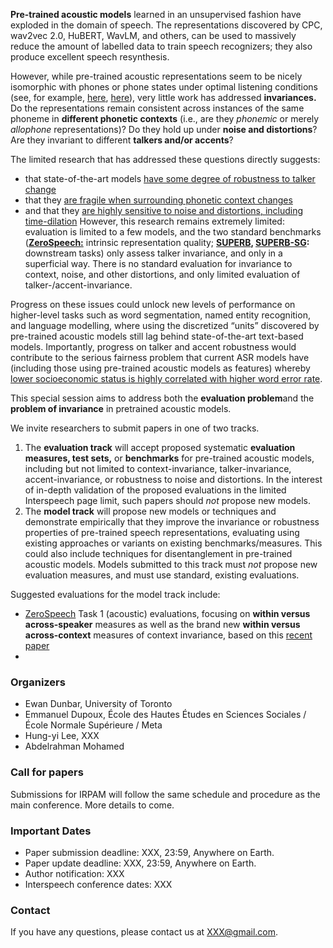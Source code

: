 **Pre-trained acoustic models** learned in an unsupervised fashion have exploded in the domain of speech. The representations discovered by CPC, wav2vec 2.0, HuBERT, WavLM, and others, can be used to massively reduce the amount of labelled data to train speech recognizers; they also produce excellent speech resynthesis.

However, while pre-trained acoustic representations seem to be nicely isomorphic with phones or phone states under optimal listening conditions (see, for example, [here](https://proceedings.neurips.cc/paper/2020/hash/92d1e1eb1cd6f9fba3227870bb6d7f07-Abstract.html), [here](https://ieeexplore.ieee.org/abstract/document/9414776/?casa_token=odmFOIWEJoAAAAAA:LNdam3N45ZkSWPKGokHWJN71qJd_kgII8LM0L4tqvt2hKEOa5VgUC_DZRf2XIpZpGc-Zp6M)), very little work has addressed **invariances.** Do the representations remain consistent across instances of the same phoneme in **different phonetic contexts** (i.e., are they *phonemic* or merely *allophone* representations)? Do they hold up under **noise and distortions**? Are they invariant to different **talkers and/or accents**?



The limited research that has addressed these questions directly suggests:
- that state-of-the-art models [have some degree of robustness to talker change](https://ieeexplore.ieee.org/abstract/document/9888095?casa_token=q5yNt_-Ax6UAAAAA:ZTb5yGkCyUMxhwKXtKx-yWggIhofX0f-9LwHIh-DQCzjso5zONobs5s_ld07Rfb-oxtaUVQ)
- that they [are fragile when surrounding phonetic context changes](https://arxiv.org/abs/2210.15775)
- and that they [are highly sensitive to noise and distortions, including time-dilation](https://arxiv.org/abs/2209.15483)
However, this research remains extremely limited: evaluation is limited to a few models, and the two standard benchmarks ([**ZeroSpeech:**](https://zerospeech.com/) intrinsic representation quality; **[SUPERB](https://superbbenchmark.org/), [SUPERB-SG](https://arxiv.org/abs/2203.06849):** downstream tasks) only assess talker invariance, and only in a superficial way. There is no standard evaluation for invariance to context, noise, and other distortions, and only limited evaluation of talker-/accent-invariance.

Progress on these issues could unlock new levels of performance on higher-level tasks such as word segmentation, named entity recognition, and language modelling, where using the discretized “units” discovered by pre-trained acoustic models still lag behind state-of-the-art text-based models. Importantly, progress on talker and accent robustness would contribute to the serious fairness problem that current ASR models have (including those using pre-trained acoustic models as features) whereby [lower socioeconomic status is highly correlated with higher word error rate](https://arxiv.org/abs/2110.08583).

This special session aims to address both the **evaluation problem**and the **problem of invariance** in pretrained acoustic models.

We invite researchers to submit papers in one of two tracks.

1. The **evaluation track** will accept proposed systematic **evaluation measures, test sets,** or **benchmarks** for pre-trained acoustic models, including but not limited to context-invariance, talker-invariance, accent-invariance, or robustness to noise and distortions. In the interest of in-depth validation of the proposed evaluations in the  limited Interspeech page limit, such papers should *not* propose new models.
2. The **model track** will propose new models or techniques and demonstrate empirically that they improve the invariance or robustness properties of pre-trained speech representations, evaluating using existing approaches or variants on existing benchmarks/measures. This could also include techniques for disentanglement in pre-trained acoustic models. Models submitted to this track must *not* propose new evaluation measures, and must use standard, existing evaluations.

Suggested evaluations for the model track include:
- [ZeroSpeech](https://zerospeech.com) Task 1 (acoustic) evaluations, focusing on **within versus across-speaker** measures as well as the brand new **within versus across-context** measures of context invariance, based on this [recent paper](https://arxiv.org/abs/2210.15775)
-


### Organizers
- Ewan Dunbar, University of Toronto
- Emmanuel Dupoux, École des Hautes Études en Sciences Sociales / École Normale Supérieure / Meta
- Hung-yi Lee, XXX
- Abdelrahman Mohamed

### Call for papers
Submissions for IRPAM will follow the same schedule and procedure as the main conference. More details to come.

### Important Dates
- Paper submission deadline: XXX, 23:59, Anywhere on Earth.
- Paper update deadline: XXX, 23:59, Anywhere on Earth.
- Author notification: XXX
- Interspeech conference dates: XXX

### Contact
If you have any questions, please contact us at XXX@gmail.com.

